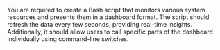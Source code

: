 You are required to create a Bash script that monitors various system resources and presents them in a dashboard format. The script should refresh the data every few seconds, providing real-time insights. Additionally, it should allow users to call specific parts of the dashboard individually using command-line switches.


